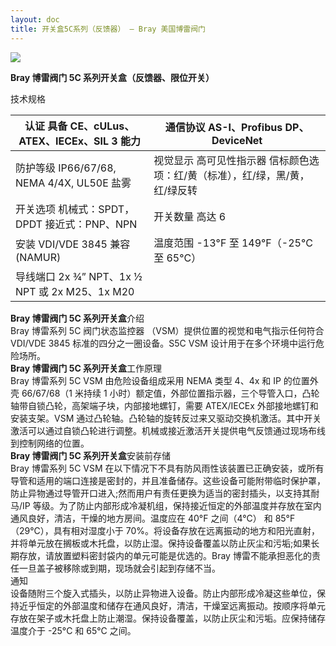 ```yaml
---
layout: doc
title: 开关盒5C系列（反馈器） – Bray 美国博雷阀门
---
```


![](/2022/10/download-5-1.png)

**Bray 博雷阀门 5C 系列开关盒（反馈器、限位开关）**

技术规格

| 认证 具备 CE、cULus、ATEX、IECEx、SIL 3 能力   | 通信协议 AS-I、Profibus DP、DeviceNet                                        |
| ---------------------------------------------- | ---------------------------------------------------------------------------- |
| 防护等级 IP66/67/68, NEMA 4/4X, UL50E 盐雾     | 视觉显示 高可见性指示器 信标颜色选项：红/黄（标准），红/绿，黑/黄，红/绿反转 |
| 开关选项 机械式：SPDT，DPDT 接近式：PNP、NPN   | 开关数量 高达 6                                                              |
| 安装 VDI/VDE 3845 兼容 (NAMUR)                 | 温度范围 \-13°F 至 149°F（-25°C 至 65°C）                                    |
| 导线端口 2x ¾” NPT、1x ½ NPT 或 2x M25、1x M20 |                                                                              |

**Bray 博雷阀门 5C 系列开关盒**介绍  
Bray 博雷系列 5C 阀门状态监控器 （VSM）提供位置的视觉和电气指示任何符合 VDI/VDE 3845 标准的四分之一圈设备。S5C VSM 设计用于在多个环境中运行危险场所。  
**Bray 博雷阀门 5C 系列开关盒**工作原理  
Bray 博雷系列 5C [](../../../index.html)VSM 由危险设备组成采用 NEMA 类型 4、4x 和 IP 的位置外壳 66/67/68（1 米持续 1 小时）额定值，外部位置指示器，三个导管入口，凸轮轴带自锁凸轮，高架端子块，内部接地螺钉，需要 ATEX/IECEx 外部接地螺钉和安装支架。VSM 通过凸轮轴。凸轮轴的旋转反过来又驱动交换机激活。其中开关激活可以通过自锁凸轮进行调整。机械或接近激活开关提供电气反馈通过现场布线到控制网络的位置。  
**Bray 博雷阀门 5C 系列开关盒**安装前存储  
Bray 博雷系列 5C VSM 在以下情况下不具有防风雨性该装置已正确安装，或所有导管和适用的端口连接是密封的，并且准备储存。这些设备可能附带临时保护罩，防止异物通过导管开口进入;然而用户有责任更换为适当的密封插头，以支持其耐马/IP 等级。为了防止内部形成冷凝机组，保持接近恒定的外部温度并存放在室内通风良好，清洁，干燥的地方房间。温度应在 40°F 之间（4°C） 和 85°F （29°C），具有相对湿度小于 70%。将设备存放在远离振动的地方和阳光直射，并将单元放在搁板或木托盘，以防止湿。保持设备覆盖以防止灰尘和污垢;如果长期存放，请放置塑料密封袋内的单元可能是优选的。Bray 博雷不能承担恶化的责任一旦盖子被移除或到期，现场就会引起到存储不当。  
通知  
设备随附三个旋入式插头，以防止异物进入设备。防止内部形成冷凝这些单位，保持近乎恒定的外部温度和储存在通风良好，清洁，干燥室远离振动。按顺序将单元存放在架子或木托盘上防止潮湿。保持设备覆盖，以防止灰尘和污垢。应保持储存温度介于 -25°C 和 65°C 之间。
